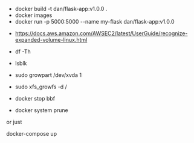 - docker build -t dan/flask-app:v1.0.0 .
- docker images
- docker run -p 5000:5000 --name my-flask dan/flask-app:v1.0.0

* https://docs.aws.amazon.com/AWSEC2/latest/UserGuide/recognize-expanded-volume-linux.html
- df -Th
- lsblk
- sudo growpart /dev/xvda 1
- sudo xfs_growfs -d /

- docker stop bbf
- docker system prune

or just

docker-compose up